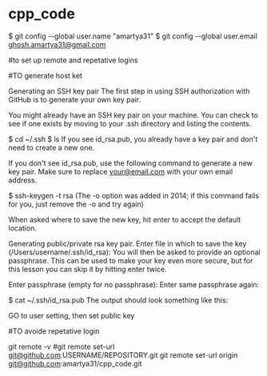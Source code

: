 # cpp_code
$ git config --global user.name "amartya31"
$ git config --global user.email ghosh.amartya31@gmail.com

#to set up remote and repetative logins 

#TO generate host ket

Generating an SSH key pair
The first step in using SSH authorization with GitHub is to generate your own key pair.

You might already have an SSH key pair on your machine. You can check to see if one exists by moving to your .ssh directory and listing the contents.

$ cd ~/.ssh
$ ls
If you see id_rsa.pub, you already have a key pair and don't need to create a new one.

If you don't see id_rsa.pub, use the following command to generate a new key pair. Make sure to replace your@email.com with your own email address.

$ ssh-keygen -t rsa
(The -o option was added in 2014; if this command fails for you, just remove the -o and try again)

When asked where to save the new key, hit enter to accept the default location.

Generating public/private rsa key pair.
Enter file in which to save the key (/Users/username/.ssh/id_rsa):
You will then be asked to provide an optional passphrase. This can be used to make your key even more secure, but for this lesson you can skip it by hitting enter twice.

Enter passphrase (empty for no passphrase):
Enter same passphrase again:

$ cat ~/.ssh/id_rsa.pub
The output should look something like this:

GO to user setting, then set public key

#TO avoide repetative login

git remote -v
#git remote set-url git@github.com:USERNAME/REPOSITORY.git
git remote set-url origin git@github.com:amartya31/cpp_code.git
